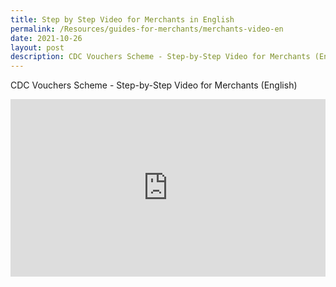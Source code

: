 ```yaml
---
title: Step by Step Video for Merchants in English
permalink: /Resources/guides-for-merchants/merchants-video-en
date: 2021-10-26
layout: post
description: CDC Vouchers Scheme - Step-by-Step Video for Merchants (English)
---
```

CDC Vouchers Scheme - Step-by-Step Video for Merchants (English)

<style>
 .youtubecontainer {
    position: relative;
    width: 100%;
    height: 0;
    padding-bottom: 56.25%;
}
.youtubevideo {
    position: absolute;
    top: 0;
    left: 0;
    width: 100%;
    height: 100%;
}
</style>


<div class="youtubecontainer">
<iframe class="youtubevideo" src="https://www.youtube.com/embed/cQGlktNKq3s?rel=0" title="YouTube video player" frameborder="0" allow="accelerometer; autoplay; clipboard-write; encrypted-media; gyroscope; picture-in-picture" allowfullscreen></iframe></div>
